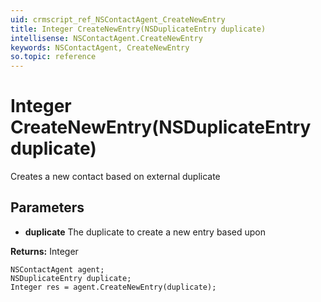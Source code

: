 ```yaml
---
uid: crmscript_ref_NSContactAgent_CreateNewEntry
title: Integer CreateNewEntry(NSDuplicateEntry duplicate)
intellisense: NSContactAgent.CreateNewEntry
keywords: NSContactAgent, CreateNewEntry
so.topic: reference
---
```


# Integer CreateNewEntry(NSDuplicateEntry duplicate)

Creates a new contact based on external duplicate

## Parameters

* **duplicate** The duplicate to create a new entry based upon

**Returns:** Integer

```crmscript
NSContactAgent agent;
NSDuplicateEntry duplicate;
Integer res = agent.CreateNewEntry(duplicate);
```

